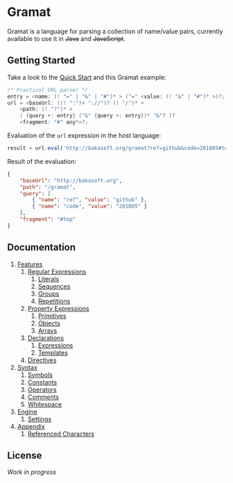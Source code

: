 # Gramat

Gramat is a language for parsing a collection of name/value pairs, currently available to use it in ~~Java~~ and ~~JavaScript~~.

## Getting Started

Take a look to the [Quick Start](QUICKSTART.md) and this Gramat example:

```c
/* Practical URL parser */
entry = <name: (! "=" | "&" | "#")* > ("=" <value: (! "&" | "#")* >)?;
url = <baseUrl: ((! ":")+ "://")? (! "/")* >
    <path: (! "?")* >
    ( {query +: entry} ("&" {query +: entry})* "&"? )?
    <fragment: "#" any*>?;
```

Evaluation of the `url` expression in the host language:

```javascript
result = url.eval('http://bakasoft.org/gramat?ref=github&code=201805#top');
```

Result of the evaluation:

```json
{
    "baseUrl": "http://bakasoft.org",
    "path": "/gramat",
    "query": [
        { "name": "ref", "value": "github" },
        { "name": "code", "value": "201805" }
    ],
    "fragment": "#top"
}
```

## Documentation

1. [Features](FEATURES.md)
    1. [Regular Expressions](FEATURES.md#regular-expressions)
        1. [Literals](FEATURES.md#literals)
        1. [Sequences](FEATURES.md#sequences)
        1. [Groups](FEATURES.md#groups)
        1. [Repetitions](FEAUTRES.md#repetitions)
    1. [Property Expressions](FEATURES.md#property-expressions)
        1. [Primitives](FEATURES.md#primitives)
        1. [Objects](FEATURES.md#objects)
        1. [Arrays](FEATURES.md#arrays)
    1. [Declarations](FEATURES.md#declarations)
        1. [Expressions](FEATURES.md#expressions)
        1. [Templates](FEATURES.md#templates)
    1. [Directives](FEATURES.md#directives)
1. [Syntax](SYNTAX.md)
    1. [Symbols](SYNTAX.md#symbols)
    1. [Constants](SYNTAX.md#constants)
    1. [Operators](SYNTAX.md#operators)
    1. [Comments](SYNTAX.md#comments)
    1. [Whitespace](SYNTAX.md#whitespace)
1. [Engine](ENGINE.md)
    1. [Settings](ENGINE.md#settings)
1. [Appendix](APPENDIX.md)
    1. [Referenced Characters](APPENDIX.md#referenced-characters)

## License

*Work in progress*
